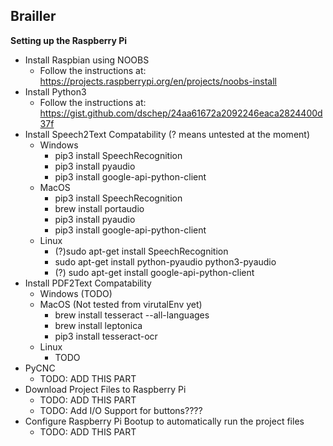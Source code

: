 ## **Brailler**

**Setting up the Raspberry Pi**

 - Install Raspbian using NOOBS
	 - Follow the instructions at: https://projects.raspberrypi.org/en/projects/noobs-install
 - Install Python3
	 - Follow the instructions at: https://gist.github.com/dschep/24aa61672a2092246eaca2824400d37f
 - Install Speech2Text Compatability (? means untested at the moment)
	 - Windows
		 - pip3 install SpeechRecognition
		 - pip3 install pyaudio
		 - pip3 install google-api-python-client
	 - MacOS
		 - pip3 install SpeechRecognition
		 - brew install portaudio
		 - pip3 install pyaudio
		 - pip3 install google-api-python-client
	 - Linux
		 - (?)sudo apt-get install SpeechRecognition
		 - sudo apt-get install python-pyaudio python3-pyaudio
		 - (?) sudo apt-get install google-api-python-client
 - Install PDF2Text Compatability
 	 - Windows (TODO)
 	 - MacOS (Not tested from virutalEnv yet)
		 - brew install tesseract --all-languages
		 - brew install leptonica
		 - pip3 install tesseract-ocr
	 - Linux
	 	 - TODO
 - PyCNC
	 - TODO: ADD THIS PART
 - Download Project Files to Raspberry Pi
	 - TODO: ADD THIS PART
	 - TODO: Add I/O Support for buttons????
 - Configure Raspberry Pi Bootup to automatically run the project files
	- TODO: ADD THIS PART

